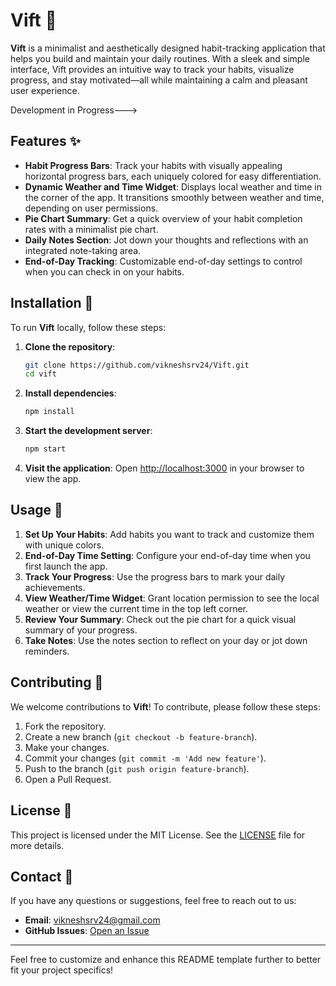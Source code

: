 # **Vift** 🌿

**Vift** is a minimalist and aesthetically designed habit-tracking application that helps you build and maintain your daily routines. With a sleek and simple interface, Vift provides an intuitive way to track your habits, visualize progress, and stay motivated—all while maintaining a calm and pleasant user experience.

Development in Progress--->

## **Features** ✨

- **Habit Progress Bars**: Track your habits with visually appealing horizontal progress bars, each uniquely colored for easy differentiation.
- **Dynamic Weather and Time Widget**: Displays local weather and time in the corner of the app. It transitions smoothly between weather and time, depending on user permissions.
- **Pie Chart Summary**: Get a quick overview of your habit completion rates with a minimalist pie chart.
- **Daily Notes Section**: Jot down your thoughts and reflections with an integrated note-taking area.
- **End-of-Day Tracking**: Customizable end-of-day settings to control when you can check in on your habits.

## **Installation** 🚀

To run **Vift** locally, follow these steps:

1. **Clone the repository**:
   ```bash
   git clone https://github.com/vikneshsrv24/Vift.git
   cd vift
   ```

2. **Install dependencies**:
   ```bash
   npm install
   ```

3. **Start the development server**:
   ```bash
   npm start
   ```

4. **Visit the application**:
   Open [http://localhost:3000](http://localhost:3000) in your browser to view the app.

## **Usage** 📘

1. **Set Up Your Habits**: Add habits you want to track and customize them with unique colors.
2. **End-of-Day Time Setting**: Configure your end-of-day time when you first launch the app.
3. **Track Your Progress**: Use the progress bars to mark your daily achievements.
4. **View Weather/Time Widget**: Grant location permission to see the local weather or view the current time in the top left corner.
5. **Review Your Summary**: Check out the pie chart for a quick visual summary of your progress.
6. **Take Notes**: Use the notes section to reflect on your day or jot down reminders.

## **Contributing** 🤝

We welcome contributions to **Vift**! To contribute, please follow these steps:

1. Fork the repository.
2. Create a new branch (`git checkout -b feature-branch`).
3. Make your changes.
4. Commit your changes (`git commit -m 'Add new feature'`).
5. Push to the branch (`git push origin feature-branch`).
6. Open a Pull Request.

## **License** 📄

This project is licensed under the MIT License. See the [LICENSE](LICENSE) file for more details.

## **Contact** 📧

If you have any questions or suggestions, feel free to reach out to us:

- **Email**: vikneshsrv24@gmail.com
- **GitHub Issues**: [Open an Issue](https://github.com/vikneshsrv24/Vift/issues)

---

Feel free to customize and enhance this README template further to better fit your project specifics!
